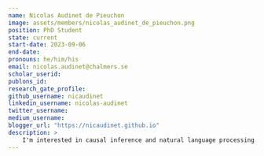```yaml
---
name: Nicolas Audinet de Pieuchon
image: assets/members/nicolas_audinet_de_pieuchon.png
position: PhD Student
state: current
start-date: 2023-09-06
end-date:
pronouns: he/him/his
email: nicolas.audinet@chalmers.se
scholar_userid:
publons_id:
research_gate_profile:
github_username: nicaudinet
linkedin_username: nicolas-audinet
twitter_username:
medium_username:
blogger_url: "https://nicaudinet.github.io"
description: >
    I'm interested in causal inference and natural language processing. In my research I develop methods to use text data for inferring causal estimates, and apply those methods in research questions from the social sciences. I am supervised by Richard Johansson and co-supervised by Moa Johansson and Adel Daoud.
---
```

